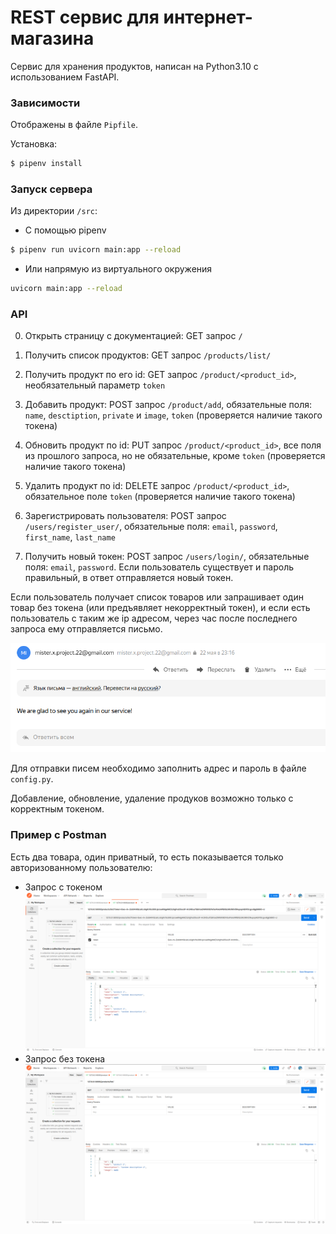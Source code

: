 # REST сервис для интернет-магазина

Сервис для хранения продуктов, написан на Python3.10 с использованием FastAPI.

### Зависимости
 Отображены в файле `Pipfile`.
 
 Установка:
 ```bash
 $ pipenv install
 ```

### Запуск сервера

Из директории `/src`:

* С помощью pipenv
```bash
$ pipenv run uvicorn main:app --reload
```

* Или напрямую из виртуального окружения
```bash
uvicorn main:app --reload
```

### API

0. Открыть страницу с документацией: GET запрос `/`

1. Получить список продуктов: GET запрос `/products/list/`

2. Получить продукт по его id: GET запрос `/product/<product_id>`, необязательный параметр `token`

3. Добавить продукт: POST запрос `/product/add`, обязательные поля: `name`, `desctiption`, `private` и `image`, `token` (проверяется наличие такого токена)

4. Обновить продукт по id: PUT запрос `/product/<product_id>`, все поля из прошлого запроса, но не обязательные, кроме `token` (проверяется наличие такого токена)

5. Удалить продукт по id: DELETE запрос `/product/<product_id>`, обязательное поле `token` (проверяется наличие такого токена)

6. Зарегистрировать пользователя: POST запрос `/users/register_user/`, обязательные поля: `email`, `password`, `first_name`, `last_name`

7. Получить новый токен: POST запрос `/users/login/`, обязательные поля: `email`, `password`. Если пользователь существует и пароль правильный, в ответ отправляется новый токен.

Если пользователь получает список товаров или запрашивает один товар без токена (или предъявляет некорректный токен), и если есть пользователь с таким же ip адресом, через час после последнего запроса ему отправляется письмо.

![email](screenshots/email.png)

Для отправки писем необходимо заполнить адрес и пароль в файле `config.py`.

Добавление, обновление, удаление продуков возможно только с корректным токеном.

### Пример с Postman
Есть два товара, один приватный, то есть показывается только авторизованному пользователю:

* Запрос с токеном
![without_token](screenshots/without_token.png)
* Запрос без токена
![with_token](screenshots/with_token.png)
